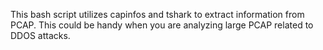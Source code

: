 This bash script utilizes capinfos and tshark to extract information from PCAP. This could be handy when you are analyzing large PCAP  related to DDOS attacks.
